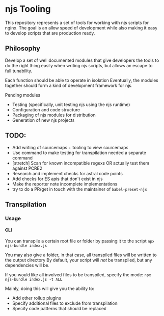 # njs Tooling

This repository represents a set of tools for working with njs scripts for nginx.
The goal is an allow speed of development while also making it easy to develop scripts that are production ready.

## Philosophy

Develop a set of well documented modules that give developers the tools to do the right thing easily when writing njs scripts, but allows an escape to full tunability.

Each function should be able to operate in isolation
Eventually, the modules together should form a kind of development framework for njs.

Pending modules

- Testing (specifically, unit testing njs using the njs runtime)
- Configuration and code structure
- Packaging of njs modules for distribution
- Generation of new njs projects

## TODO:

- Add writing of sourcemaps + tooling to view sourcemaps
- Use command to make testing for transpilation needed a separate command
- [stretch] Scan for known incompatible regexs OR actually test them against PCRE2
- Research and implement checks for astral code points
- Add checks for ES apis that don't exist in njs
- Make the reporter note incomplete implementations
- try to do a PR/get in touch with the maintainer of `babel-preset-njs`

## Transpilation

### Usage

#### CLI

You can transpile a certain root file or folder by passing it to the script
`npx njs-bundle index.js`

You may also give a folder, in that case, all transpiled files will be written to the output directory
By default, your script will _not_ be transpiled, but any dependencies will be.

If you would like all involved files to be transpiled, specify the mode:
`npx njs-bundle index.js -t ALL`

Mainly, doing this will give you the ability to:

- Add other rollup plugins
- Specify additional files to exclude from transpilation
- Specify code patterns that should be replaced
